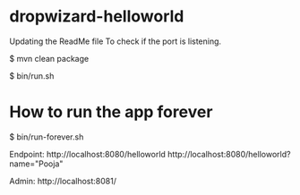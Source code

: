 
dropwizard-helloworld
=====================
Updating the ReadMe file
To check if the port is listening.


$ mvn clean package

$ bin/run.sh 

# How to run the app  forever
$ bin/run-forever.sh

Endpoint: http://localhost:8080/helloworld
          http://localhost:8080/helloworld?name="Pooja"

Admin: http://localhost:8081/

